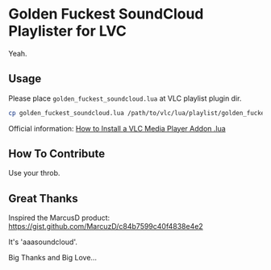 Golden Fuckest SoundCloud Playlister for LVC
============================================

Yeah.

## Usage

Please place `golden_fuckest_soundcloud.lua` at VLC playlist plugin dir.

```bash
cp golden_fuckest_soundcloud.lua /path/to/vlc/lua/playlist/golden_fuckest_soundcloud.lua
```

Official information: [How to Install a VLC Media Player Addon .lua](https://www.vlchelp.com/install-vlc-media-player-addon/)

## How To Contribute

Use your throb.

## Great Thanks

Inspired the MarcusD product:
https://gist.github.com/MarcuzD/c84b7599c40f4838e4e2

It's 'aaasoundcloud'.

Big Thanks and Big Love...

